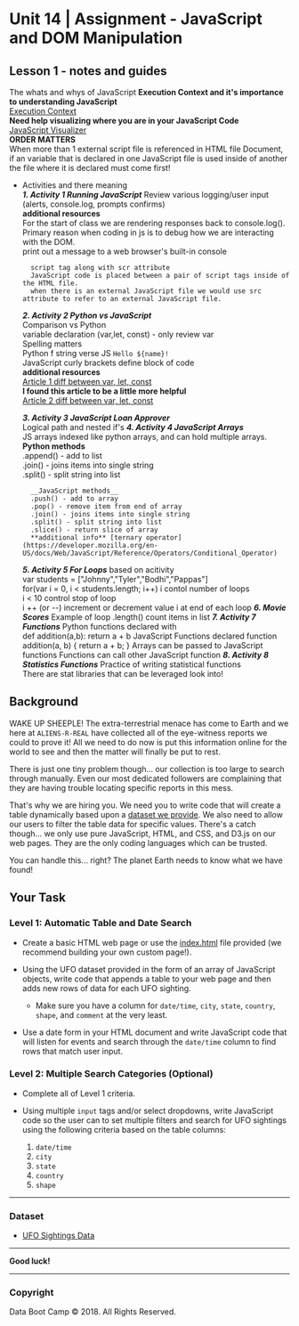 # Unit 14 | Assignment - JavaScript and DOM Manipulation

## Lesson 1 - notes and guides

The whats and whys of JavaScript
**Execution Context and it's importance to understanding JavaScript**  
[Execution Context](https://tylermcginnis.com/ultimate-guide-to-execution-contexts-hoisting-scopes-and-closures-in-javascript/)  
**Need help visualizing where you are in your JavaScript Code**  
[JavaScript Visualizer](https://tylermcginnis.com/javascript-visualizer/)  
**ORDER MATTERS**  
When more than 1 external script file is referenced in HTML file Document, if an variable that is declared in one JavaScript file is used inside of another the file where it is declared must come first!

* Activities and there meaning  
    __*1. Activity 1 Running JavaScript*__
        Review various logging/user input (alerts, console.log, prompts confirms)  
        **additional resources**  
        For the start of class we are rendering responses back to console.log().  
        Primary reason when coding in js is to debug how we are interacting with the DOM.  
        print out a message to a web browser's built-in console  

        script tag along with scr attribute  
        JavaScript code is placed between a pair of script tags inside of the HTML file.  
        when there is an external JavaScript file we would use src attribute to refer to an external JavaScript file.  

    __*2. Activity 2 Python vs JavaScript*__  
        Comparison vs Python  
        variable declaration (var,let, const) - only review var  
        Spelling matters  
        Python f string verse JS `Hello ${name}!`  
        JavaScript curly brackets define block of code  
        **additional resources**  
        [Article 1 diff between var, let, const](https://medium.com/javascript-scene/javascript-es6-var-let-or-const-ba58b8dcde75)  
        **I found this article to be a little more helpful**  
        [Article 2 diff between var, let, const](https://tylermcginnis.com/var-let-const/)  

    __*3. Activity 3 JavaScript Loan Approver*__  
        Logical path and nested if's
    __*4. Activity 4 JavaScript Arrays*__  
        JS arrays indexed like python arrays, and can hold multiple arrays.  
        __Python methods__  
        .append() - add to list  
        .join() - joins items into single string  
        .split() - split string into list  

        __JavaScript methods__  
        .push() - add to array
        .pop() - remove item from end of array
        .join() - joins items into single string  
        .split() - split string into list  
        .slice() - return slice of array  
        **additional info** [ternary operator](https://developer.mozilla.org/en-US/docs/Web/JavaScript/Reference/Operators/Conditional_Operator)
    __*5. Activity 5 For Loops*__
        based on acitivity  
        var students = ["Johnny","Tyler","Bodhi","Pappas"]  
        for(var i = 0, i < students.length; i++)
        i contol number of loops  
        i < 10 control stop of loop  
        i ++ (or --) increment or decrement value i at end of each loop
    __*6. Movie Scores*__
        Example of loop
        .length() count items in list
    __*7. Activity 7 Functions*__
        Python functions declared with  
            def addition(a,b):
                return a + b
        JavaScript Functions declared
            function addition(a, b) {
                return a + b;
            }
        Arrays can be passed to JavaScript functions
        Functions can call other JavaScript function
    __*8. Activity 8 Statistics Functions*__
        Practice of writing statistical functions  
        There are stat libraries that can be leveraged look into!

## Background

WAKE UP SHEEPLE! The extra-terrestrial menace has come to Earth and we here at `ALIENS-R-REAL` have collected all of the eye-witness reports we could to prove it! All we need to do now is put this information online for the world to see and then the matter will finally be put to rest.

There is just one tiny problem though... our collection is too large to search through manually. Even our most dedicated followers are complaining that they are having trouble locating specific reports in this mess.

That's why we are hiring you. We need you to write code that will create a table dynamically based upon a [dataset we provide](StarterCode/static/js/data.js). We also need to allow our users to filter the table data for specific values. There's a catch though... we only use pure JavaScript, HTML, and CSS, and D3.js on our web pages. They are the only coding languages which can be trusted.

You can handle this... right? The planet Earth needs to know what we have found!

## Your Task

### Level 1: Automatic Table and Date Search

* Create a basic HTML web page or use the [index.html](StarterCode/index.html) file provided (we recommend building your own custom page!).

* Using the UFO dataset provided in the form of an array of JavaScript objects, write code that appends a table to your web page and then adds new rows of data for each UFO sighting.

  * Make sure you have a column for `date/time`, `city`, `state`, `country`, `shape`, and `comment` at the very least.

* Use a date form in your HTML document and write JavaScript code that will listen for events and search through the `date/time` column to find rows that match user input.

### Level 2: Multiple Search Categories (Optional)

* Complete all of Level 1 criteria.

* Using multiple `input` tags and/or select dropdowns, write JavaScript code so the user can to set multiple filters and search for UFO sightings using the following criteria based on the table columns:

  1. `date/time`
  2. `city`
  3. `state`
  4. `country`
  5. `shape`

- - -

### Dataset

* [UFO Sightings Data](StarterCode/static/js/data.js)

- - -

**Good luck!**

- - -

### Copyright

Data Boot Camp © 2018. All Rights Reserved.
